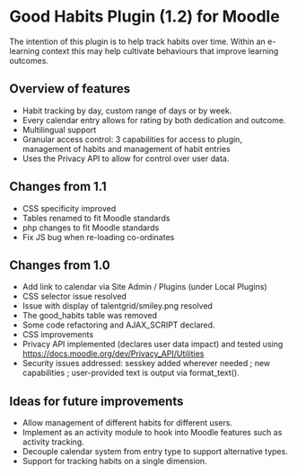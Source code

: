 # Good Habits Plugin (1.2) for Moodle

The intention of this plugin is to help track habits over time. Within an e-learning context this may help cultivate behaviours that improve learning outcomes.

## Overview of features

- Habit tracking by day, custom range of days or by week.
- Every calendar entry allows for rating by both dedication and outcome.
- Multilingual support
- Granular access control: 3 capabilities for access to plugin, management of habits and management of habit entries
- Uses the Privacy API to allow for control over user data.

## Changes from 1.1

- CSS specificity improved
- Tables renamed to fit Moodle standards
- php changes to fit Moodle standards
- Fix JS bug when re-loading co-ordinates

## Changes from 1.0

- Add link to calendar via Site Admin / Plugins (under Local Plugins)
- CSS selector issue resolved
- Issue with display of talentgrid/smiley.png resolved
- The good_habits table was removed
- Some code refactoring and AJAX_SCRIPT declared.
- CSS improvements
- Privacy API implemented (declares user data impact) and tested using https://docs.moodle.org/dev/Privacy_API/Utilities
- Security issues addressed: sesskey added wherever needed ; new capabilities ; user-provided text is output via format_text().

## Ideas for future improvements

- Allow management of different habits for different users.
- Implement as an activity module to hook into Moodle features such as activity tracking.
- Decouple calendar system from entry type to support alternative types.
- Support for tracking habits on a single dimension.